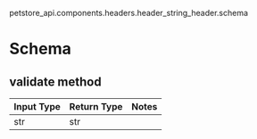 petstore_api.components.headers.header_string_header.schema
# Schema

## validate method
Input Type | Return Type | Notes
------------ | ------------- | -------------
str | str |
